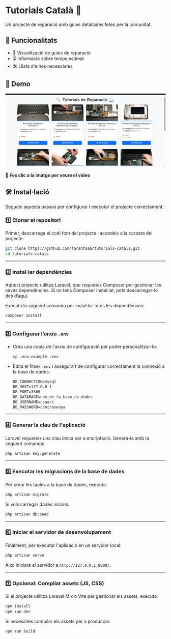 # Tutorials Català 🚀  
Un projecte de reparació amb guies detallades fetes per la comunitat.  

## 📌 Funcionalitats
- 📖 Visualització de guies de reparació  
- ⏳ Informació sobre temps estimat  
- 🛠️ Llista d'eines necessàries  

## 🎥 Demo
[![Captura de pantalla](./Captura%20de%20pantalla%202025-03-16%20013155.png)](https://drive.google.com/file/d/1G1SDhKVHvMBtGOlLP6KypDBB9zbJemk-/view?usp=sharing)

🔗 **Fes clic a la imatge per veure el vídeo**

## 🛠️ Instal·lació

Segueix aquests passos per configurar i executar el projecte correctament:

### 1️⃣ Clonar el repositori
Primer, descarrega el codi font del projecte i accedeix a la carpeta del projecte:
```bash
git clone https://github.com/farahtaab/tutorials-catala.git
cd tutorials-catala
```

---

### 2️⃣ Instal·lar dependències
Aquest projecte utilitza Laravel, que requereix Composer per gestionar les seves dependències. Si no tens Composer instal·lat, pots descarregar-lo des d’[aquí](https://getcomposer.org/).

Executa la següent comanda per instal·lar totes les dependències:
```bash
composer install
```

---

### 3️⃣ Configurar l’arxiu `.env`
- Crea una còpia de l'arxiu de configuració per poder personalitzar-lo:
  ```bash
  cp .env.example .env
  ```
- Edita el fitxer `.env` i assegura't de configurar correctament la connexió a la base de dades:
  ```env
  DB_CONNECTION=mysql
  DB_HOST=127.0.0.1
  DB_PORT=3306
  DB_DATABASE=nom_de_la_base_de_dades
  DB_USERNAME=usuari
  DB_PASSWORD=contrasenya
  ```

---

### 4️⃣ Generar la clau de l'aplicació
Laravel requereix una clau única per a encriptació. Genera-la amb la següent comanda:
```bash
php artisan key:generate
```

---

### 5️⃣ Executar les migracions de la base de dades
Per crear les taules a la base de dades, executa:
```bash
php artisan migrate
```

Si vols carregar dades inicials:
```bash
php artisan db:seed
```

---

### 6️⃣ Iniciar el servidor de desenvolupament
Finalment, per executar l'aplicació en un servidor local:
```bash
php artisan serve
```
Això iniciarà el servidor a `http://127.0.0.1:8000/`.

---

### 7️⃣ Opcional: Compilar assets (JS, CSS)
Si el projecte utilitza Laravel Mix o Vite per gestionar els assets, executa:
```bash
npm install
npm run dev
```

Si necessites compilar els assets per a producció:
```bash
npm run build
```

